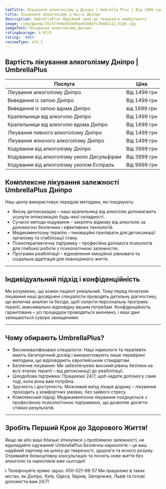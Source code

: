```yaml
---
tabTitle: Лікування алкоголізму у Дніпрі | Umbrella Plus | Від 1499 грн
title: Лікування алкоголізму у місті Дніпро
description: UmbrellaPlus Надійний крок до тверезого майбутнього
image: /img/Днепр/3515ffe0e493e05ee61b8efc76482c21_high.jpg
imageText: Лікування алкоголізму Дніпро
ratingAvarage: 4.97/5
rating: '4865'
reviewType: alk-1
---
```


## Вартість лікування алкоголізму Дніпро | UmbrellaPlus

| Послуга                                     | Ціна         |
| ------------------------------------------- | ------------ |
| Лікування алкоголізму Дніпро                | Від 1499 грн |
| Виведення із запою Дніпро                   | Від 1499 грн |
| Виведення із запою вдома Дніпро             | від 1699 грн |
| Крапельниця від алкоголю Дніпро             | Від 1499 грн |
| Крапельниця від алкоголю вдома Дніпро       | Від 1699 грн |
| Лікування пивного алкоголізму Дніпро        | Від 1499 грн |
| Лікування жіночого алкоголізму Дніпро       | Від 1499 грн |
| Кодування від алкоголізму Дніпро            | Від 3999 грн |
| Кодування від алкоголізму уколо Дисульфірам | Від 3999 грн |
| Кодування від алкоголізму уколом Еспіраль   | Від 9999 грн |

## Комплексне лікування залежності UmbrellaPlus Дніпро

Наш центр використовує передові методики, які поєднують:

* Якісну детоксикацію – наші крапельниці від алкоголю допомагають усунути інтоксикацію будь-якої складності.
* Сучасні методи кодування – закріпіть відмову від алкоголю за допомогою безпечних і ефективних технологій.
* Медикаментозну терапію – інноваційні препарати для детоксикації організму та стабілізації стану.
* Психотерапевтичну підтримку – професійна допомога психологів для глибокої роботи з психологічною залежністю.
* Програми реабілітації – відновлення емоційної рівноваги та соціальна адаптація для повноцінного життя.

***

## Індивідуальний підхід і конфіденційність

Ми розуміємо, що кожен пацієнт унікальний. Тому перед початком лікування наші досвідчені спеціалісти проводять детальну діагностику, що включає аналізи та бесіди, щоб скласти персональну програму терапії, максимально відповідну вашим потребам.
 Конфіденційність гарантована – усі процедури проводяться анонімно, і ваші дані залишаються суворо захищеними.

***

## Чому обирають UmbrellaPlus?

* Висококваліфіковані спеціалісти: Наші наркологи та терапевти мають багаторічний досвід і використовують лише перевірені методики, що відповідають європейським стандартам.
* Безпечне лікування: Ми забезпечуємо високий рівень безпеки на всіх етапах терапії – від детоксикації до реабілітації.
* Цілодобова підтримка: Працюємо 24/7, щоб надати допомогу саме тоді, коли вона вам потрібна.
* Зручність і доступність: Можливий виїзд лікаря додому – лікування проходить у комфортних умовах, без зайвого стресу.
* Комплексний підхід: Медикаментозне лікування поєднується з професійною психологічною підтримкою, що дозволяє досягти стійких результатів.

***

## Зробіть Перший Крок до Здорового Життя!

Якщо ви або ваші близькі зіткнулися з проблемою залежності, не відкладайте одужання! UmbrellaPlus Безпечна наркологія – це ваш надійний партнер на шляху до тверезості, здоров'я та ясного розуму.
 Отримайте безкоштовну консультацію та почніть нове життя без алкоголю та наркотиків вже сьогодні!

📞 Телефонуйте прямо зараз: 050-021-69-57
 Ми працюємо в таких містах, як Дніпро, Київ, Одеса, Харків, Запоріжжя, Львів та готові допомогти вам 24/7!
